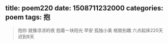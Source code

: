 title: poem220
date: 1508711232000
categories: poem
tags: 抱
---
> 抱你
就像凉凉的夜
抱着一块阳光
早安
孤独小美
格致别趣
六点起床220天 迟到8天